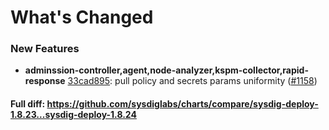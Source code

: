 # What's Changed

### New Features
- **adminssion-controller,agent,node-analyzer,kspm-collector,rapid-response** [33cad895](https://github.com/sysdiglabs/charts/commit/33cad8952395800e2e453de6bbf81851bfe1c608): pull policy and secrets params uniformity ([#1158](https://github.com/sysdiglabs/charts/issues/1158))

#### Full diff: https://github.com/sysdiglabs/charts/compare/sysdig-deploy-1.8.23...sysdig-deploy-1.8.24
